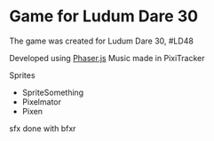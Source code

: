 Game for Ludum Dare 30 
====

The game was created for Ludum Dare 30, #LD48

Developed using [Phaser.js](http://phaser.io)
Music made in PixiTracker

Sprites
*  SpriteSomething
*  Pixelmator
*  Pixen 

sfx done with bfxr
